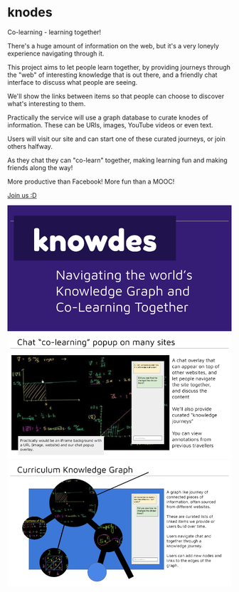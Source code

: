 # knodes

Co-learning - learning together!

There's a huge amount of information on the web, but it's a very loneyly experience navigating through it.

This project aims to let people learn together, by providing journeys through the "web" of interesting knowledge that is out there, and a friendly chat interface to discuss what people are seeing.

We'll show the links between items so that people can choose to discover what's interesting to them.

Practically the service will use a graph database to curate knodes of information.
These can be URIs, images, YouTube videos or even text.

Users will visit our site and can start one of these curated journeys, or join others halfway.

As they chat they can "co-learn" together, making learning fun and making friends along the way!

More productive than Facebook! More fun than a MOOC!

[Join us :D](docs/recruit.md)

<img src='./docs/cover.png'>

<img src='./docs/popup.png'>

<img src='./docs/graph.png'>

